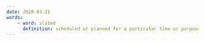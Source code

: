 ```yaml
---
date: 2020-03-21
words:
    - word: slated
      definition: scheduled or planned for a particular time or purpose.
---
```

